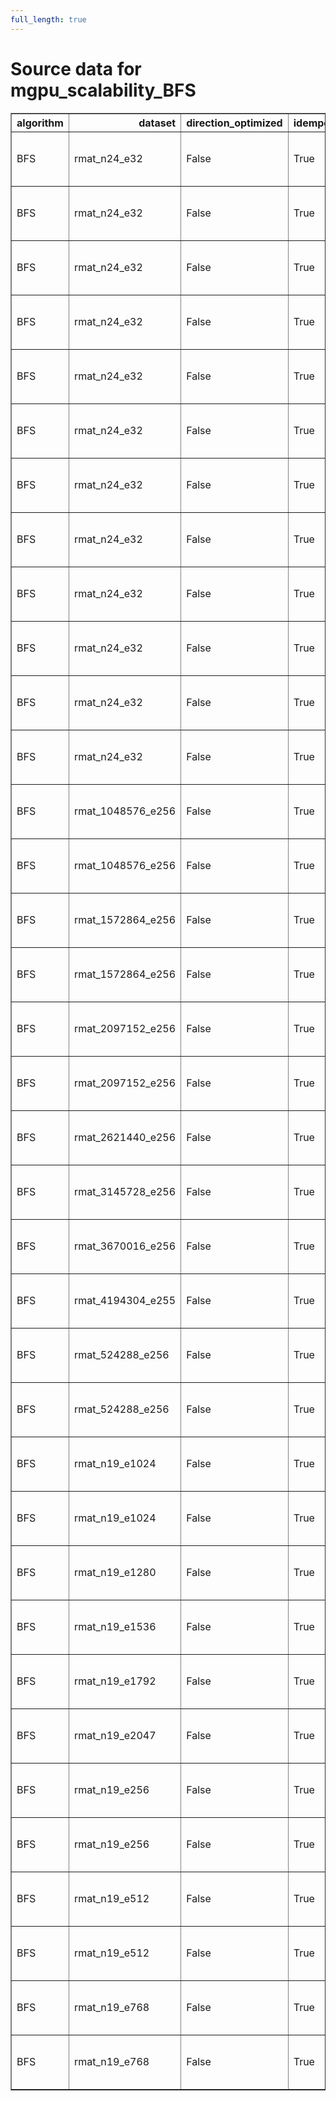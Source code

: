 ```yaml
---
full_length: true
---
```


# Source data for mgpu_scalability_BFS

<table border="1" class="dataframe">
  <thead>
    <tr style="text-align: right;">
      <th>algorithm</th>
      <th>dataset</th>
      <th>direction_optimized</th>
      <th>idempotent</th>
      <th>num_gpus</th>
      <th>scalability</th>
      <th>engine</th>
      <th>m_teps</th>
      <th>elapsed</th>
      <th>gunrock_version</th>
      <th>gpuinfo.name</th>
      <th>time</th>
      <th>details</th>
    </tr>
  </thead>
  <tbody>
    <tr>
      <td>BFS</td>
      <td>rmat_n24_e32</td>
      <td>False</td>
      <td>True</td>
      <td>1</td>
      <td>strong</td>
      <td>Gunrock</td>
      <td>3987.124023</td>
      <td>256.117615</td>
      <td>0.4.0</td>
      <td>Tesla K80</td>
      <td>Fri Jan 27 06:41:11 2017\n</td>
      <td><a href="https://github.com/gunrock/io/tree/master/gunrock-output/ipdps17/eval_fig5/BFS_rmat_n24_e32_Fri Jan 27 064111 2017.json">JSON output</a></td>
    </tr>
    <tr>
      <td>BFS</td>
      <td>rmat_n24_e32</td>
      <td>False</td>
      <td>True</td>
      <td>2</td>
      <td>strong</td>
      <td>Gunrock</td>
      <td>6968.180664</td>
      <td>146.917435</td>
      <td>0.4.0</td>
      <td>Tesla K80</td>
      <td>Fri Jan 27 06:42:03 2017\n</td>
      <td><a href="https://github.com/gunrock/io/tree/master/gunrock-output/ipdps17/eval_fig5/BFS_rmat_n24_e32_Fri Jan 27 064203 2017.json">JSON output</a></td>
    </tr>
    <tr>
      <td>BFS</td>
      <td>rmat_n24_e32</td>
      <td>False</td>
      <td>True</td>
      <td>3</td>
      <td>strong</td>
      <td>Gunrock</td>
      <td>9449.509766</td>
      <td>108.340027</td>
      <td>0.4.0</td>
      <td>Tesla K80</td>
      <td>Fri Jan 27 06:43:12 2017\n</td>
      <td><a href="https://github.com/gunrock/io/tree/master/gunrock-output/ipdps17/eval_fig5/BFS_rmat_n24_e32_Fri Jan 27 064312 2017.json">JSON output</a></td>
    </tr>
    <tr>
      <td>BFS</td>
      <td>rmat_n24_e32</td>
      <td>False</td>
      <td>True</td>
      <td>4</td>
      <td>strong</td>
      <td>Gunrock</td>
      <td>11689.207031</td>
      <td>87.581558</td>
      <td>0.4.0</td>
      <td>Tesla K80</td>
      <td>Fri Jan 27 06:44:15 2017\n</td>
      <td><a href="https://github.com/gunrock/io/tree/master/gunrock-output/ipdps17/eval_fig5/BFS_rmat_n24_e32_Fri Jan 27 064415 2017.json">JSON output</a></td>
    </tr>
    <tr>
      <td>BFS</td>
      <td>rmat_n24_e32</td>
      <td>False</td>
      <td>True</td>
      <td>5</td>
      <td>strong</td>
      <td>Gunrock</td>
      <td>13415.110352</td>
      <td>76.313675</td>
      <td>0.4.0</td>
      <td>Tesla K80</td>
      <td>Fri Jan 27 06:45:21 2017\n</td>
      <td><a href="https://github.com/gunrock/io/tree/master/gunrock-output/ipdps17/eval_fig5/BFS_rmat_n24_e32_Fri Jan 27 064521 2017.json">JSON output</a></td>
    </tr>
    <tr>
      <td>BFS</td>
      <td>rmat_n24_e32</td>
      <td>False</td>
      <td>True</td>
      <td>6</td>
      <td>strong</td>
      <td>Gunrock</td>
      <td>15124.872070</td>
      <td>67.686127</td>
      <td>0.4.0</td>
      <td>Tesla K80</td>
      <td>Fri Jan 27 06:46:25 2017\n</td>
      <td><a href="https://github.com/gunrock/io/tree/master/gunrock-output/ipdps17/eval_fig5/BFS_rmat_n24_e32_Fri Jan 27 064625 2017.json">JSON output</a></td>
    </tr>
    <tr>
      <td>BFS</td>
      <td>rmat_n24_e32</td>
      <td>False</td>
      <td>True</td>
      <td>7</td>
      <td>strong</td>
      <td>Gunrock</td>
      <td>16384.642578</td>
      <td>62.482090</td>
      <td>0.4.0</td>
      <td>Tesla K80</td>
      <td>Fri Jan 27 06:47:34 2017\n</td>
      <td><a href="https://github.com/gunrock/io/tree/master/gunrock-output/ipdps17/eval_fig5/BFS_rmat_n24_e32_Fri Jan 27 064734 2017.json">JSON output</a></td>
    </tr>
    <tr>
      <td>BFS</td>
      <td>rmat_n24_e32</td>
      <td>False</td>
      <td>True</td>
      <td>8</td>
      <td>strong</td>
      <td>Gunrock</td>
      <td>17740.228516</td>
      <td>57.707787</td>
      <td>0.4.0</td>
      <td>Tesla K80</td>
      <td>Fri Jan 27 06:48:45 2017\n</td>
      <td><a href="https://github.com/gunrock/io/tree/master/gunrock-output/ipdps17/eval_fig5/BFS_rmat_n24_e32_Fri Jan 27 064845 2017.json">JSON output</a></td>
    </tr>
    <tr>
      <td>BFS</td>
      <td>rmat_n24_e32</td>
      <td>False</td>
      <td>True</td>
      <td>1</td>
      <td>strong</td>
      <td>Gunrock</td>
      <td>18559.269531</td>
      <td>55.023476</td>
      <td>0.4.0</td>
      <td>Tesla P100-PCIE-16GB</td>
      <td>Fri Jan 27 09:55:53 2017\n</td>
      <td><a href="https://github.com/gunrock/io/tree/master/gunrock-output/ipdps17/eval_fig5/BFS_rmat_n24_e32_Fri Jan 27 095553 2017.json">JSON output</a></td>
    </tr>
    <tr>
      <td>BFS</td>
      <td>rmat_n24_e32</td>
      <td>False</td>
      <td>True</td>
      <td>2</td>
      <td>strong</td>
      <td>Gunrock</td>
      <td>29535.423828</td>
      <td>34.661636</td>
      <td>0.4.0</td>
      <td>Tesla P100-PCIE-16GB</td>
      <td>Fri Jan 27 09:56:36 2017\n</td>
      <td><a href="https://github.com/gunrock/io/tree/master/gunrock-output/ipdps17/eval_fig5/BFS_rmat_n24_e32_Fri Jan 27 095636 2017.json">JSON output</a></td>
    </tr>
    <tr>
      <td>BFS</td>
      <td>rmat_n24_e32</td>
      <td>False</td>
      <td>True</td>
      <td>3</td>
      <td>strong</td>
      <td>Gunrock</td>
      <td>37891.121094</td>
      <td>27.018204</td>
      <td>0.4.0</td>
      <td>Tesla P100-PCIE-16GB</td>
      <td>Fri Jan 27 09:57:37 2017\n</td>
      <td><a href="https://github.com/gunrock/io/tree/master/gunrock-output/ipdps17/eval_fig5/BFS_rmat_n24_e32_Fri Jan 27 095737 2017.json">JSON output</a></td>
    </tr>
    <tr>
      <td>BFS</td>
      <td>rmat_n24_e32</td>
      <td>False</td>
      <td>True</td>
      <td>4</td>
      <td>strong</td>
      <td>Gunrock</td>
      <td>42411.957031</td>
      <td>24.138346</td>
      <td>0.4.0</td>
      <td>Tesla P100-PCIE-16GB</td>
      <td>Fri Jan 27 09:58:34 2017\n</td>
      <td><a href="https://github.com/gunrock/io/tree/master/gunrock-output/ipdps17/eval_fig5/BFS_rmat_n24_e32_Fri Jan 27 095834 2017.json">JSON output</a></td>
    </tr>
    <tr>
      <td>BFS</td>
      <td>rmat_1048576_e256</td>
      <td>False</td>
      <td>True</td>
      <td>2</td>
      <td>weak edge</td>
      <td>Gunrock</td>
      <td>10792.455078</td>
      <td>37.249237</td>
      <td>0.4.0</td>
      <td>Tesla K80</td>
      <td>Fri Jan 27 07:37:37 2017\n</td>
      <td><a href="https://github.com/gunrock/io/tree/master/gunrock-output/ipdps17/eval_fig5/BFS_rmat_1048576_e256_Fri Jan 27 073737 2017.json">JSON output</a></td>
    </tr>
    <tr>
      <td>BFS</td>
      <td>rmat_1048576_e256</td>
      <td>False</td>
      <td>True</td>
      <td>2</td>
      <td>weak edge</td>
      <td>Gunrock</td>
      <td>50378.242188</td>
      <td>7.979542</td>
      <td>0.4.0</td>
      <td>Tesla P100-PCIE-16GB</td>
      <td>Fri Jan 27 10:15:32 2017\n</td>
      <td><a href="https://github.com/gunrock/io/tree/master/gunrock-output/ipdps17/eval_fig5/BFS_rmat_1048576_e256_Fri Jan 27 101532 2017.json">JSON output</a></td>
    </tr>
    <tr>
      <td>BFS</td>
      <td>rmat_1572864_e256</td>
      <td>False</td>
      <td>True</td>
      <td>3</td>
      <td>weak edge</td>
      <td>Gunrock</td>
      <td>15811.551758</td>
      <td>36.079048</td>
      <td>0.4.0</td>
      <td>Tesla K80</td>
      <td>Fri Jan 27 07:38:16 2017\n</td>
      <td><a href="https://github.com/gunrock/io/tree/master/gunrock-output/ipdps17/eval_fig5/BFS_rmat_1572864_e256_Fri Jan 27 073816 2017.json">JSON output</a></td>
    </tr>
    <tr>
      <td>BFS</td>
      <td>rmat_1572864_e256</td>
      <td>False</td>
      <td>True</td>
      <td>3</td>
      <td>weak edge</td>
      <td>Gunrock</td>
      <td>69367.429688</td>
      <td>8.223518</td>
      <td>0.4.0</td>
      <td>Tesla P100-PCIE-16GB</td>
      <td>Fri Jan 27 10:16:05 2017\n</td>
      <td><a href="https://github.com/gunrock/io/tree/master/gunrock-output/ipdps17/eval_fig5/BFS_rmat_1572864_e256_Fri Jan 27 101605 2017.json">JSON output</a></td>
    </tr>
    <tr>
      <td>BFS</td>
      <td>rmat_2097152_e256</td>
      <td>False</td>
      <td>True</td>
      <td>4</td>
      <td>weak edge</td>
      <td>Gunrock</td>
      <td>19159.458984</td>
      <td>43.807610</td>
      <td>0.4.0</td>
      <td>Tesla K80</td>
      <td>Fri Jan 27 07:39:06 2017\n</td>
      <td><a href="https://github.com/gunrock/io/tree/master/gunrock-output/ipdps17/eval_fig5/BFS_rmat_2097152_e256_Fri Jan 27 073906 2017.json">JSON output</a></td>
    </tr>
    <tr>
      <td>BFS</td>
      <td>rmat_2097152_e256</td>
      <td>False</td>
      <td>True</td>
      <td>4</td>
      <td>weak edge</td>
      <td>Gunrock</td>
      <td>80948.132812</td>
      <td>10.368794</td>
      <td>0.4.0</td>
      <td>Tesla P100-PCIE-16GB</td>
      <td>Fri Jan 27 10:16:48 2017\n</td>
      <td><a href="https://github.com/gunrock/io/tree/master/gunrock-output/ipdps17/eval_fig5/BFS_rmat_2097152_e256_Fri Jan 27 101648 2017.json">JSON output</a></td>
    </tr>
    <tr>
      <td>BFS</td>
      <td>rmat_2621440_e256</td>
      <td>False</td>
      <td>True</td>
      <td>5</td>
      <td>weak edge</td>
      <td>Gunrock</td>
      <td>23759.707031</td>
      <td>43.027370</td>
      <td>0.4.0</td>
      <td>Tesla K80</td>
      <td>Fri Jan 27 07:40:09 2017\n</td>
      <td><a href="https://github.com/gunrock/io/tree/master/gunrock-output/ipdps17/eval_fig5/BFS_rmat_2621440_e256_Fri Jan 27 074009 2017.json">JSON output</a></td>
    </tr>
    <tr>
      <td>BFS</td>
      <td>rmat_3145728_e256</td>
      <td>False</td>
      <td>True</td>
      <td>6</td>
      <td>weak edge</td>
      <td>Gunrock</td>
      <td>28322.312500</td>
      <td>42.345463</td>
      <td>0.4.0</td>
      <td>Tesla K80</td>
      <td>Fri Jan 27 07:41:23 2017\n</td>
      <td><a href="https://github.com/gunrock/io/tree/master/gunrock-output/ipdps17/eval_fig5/BFS_rmat_3145728_e256_Fri Jan 27 074123 2017.json">JSON output</a></td>
    </tr>
    <tr>
      <td>BFS</td>
      <td>rmat_3670016_e256</td>
      <td>False</td>
      <td>True</td>
      <td>7</td>
      <td>weak edge</td>
      <td>Gunrock</td>
      <td>32685.292969</td>
      <td>41.956947</td>
      <td>0.4.0</td>
      <td>Tesla K80</td>
      <td>Fri Jan 27 07:42:48 2017\n</td>
      <td><a href="https://github.com/gunrock/io/tree/master/gunrock-output/ipdps17/eval_fig5/BFS_rmat_3670016_e256_Fri Jan 27 074248 2017.json">JSON output</a></td>
    </tr>
    <tr>
      <td>BFS</td>
      <td>rmat_4194304_e255</td>
      <td>False</td>
      <td>True</td>
      <td>8</td>
      <td>weak edge</td>
      <td>Gunrock</td>
      <td>32592.580078</td>
      <td>53.253174</td>
      <td>0.4.0</td>
      <td>Tesla K80</td>
      <td>Fri Jan 27 07:44:26 2017\n</td>
      <td><a href="https://github.com/gunrock/io/tree/master/gunrock-output/ipdps17/eval_fig5/BFS_rmat_4194304_e255_Fri Jan 27 074426 2017.json">JSON output</a></td>
    </tr>
    <tr>
      <td>BFS</td>
      <td>rmat_524288_e256</td>
      <td>False</td>
      <td>True</td>
      <td>1</td>
      <td>weak edge</td>
      <td>Gunrock</td>
      <td>5833.030762</td>
      <td>32.814682</td>
      <td>0.4.0</td>
      <td>Tesla K80</td>
      <td>Fri Jan 27 07:37:15 2017\n</td>
      <td><a href="https://github.com/gunrock/io/tree/master/gunrock-output/ipdps17/eval_fig5/BFS_rmat_524288_e256_Fri Jan 27 073715 2017.json">JSON output</a></td>
    </tr>
    <tr>
      <td>BFS</td>
      <td>rmat_524288_e256</td>
      <td>False</td>
      <td>True</td>
      <td>1</td>
      <td>weak edge</td>
      <td>Gunrock</td>
      <td>28421.488281</td>
      <td>6.734833</td>
      <td>0.4.0</td>
      <td>Tesla P100-PCIE-16GB</td>
      <td>Fri Jan 27 10:15:13 2017\n</td>
      <td><a href="https://github.com/gunrock/io/tree/master/gunrock-output/ipdps17/eval_fig5/BFS_rmat_524288_e256_Fri Jan 27 101513 2017.json">JSON output</a></td>
    </tr>
    <tr>
      <td>BFS</td>
      <td>rmat_n19_e1024</td>
      <td>False</td>
      <td>True</td>
      <td>4</td>
      <td>weak vertex</td>
      <td>Gunrock</td>
      <td>23027.292969</td>
      <td>25.899992</td>
      <td>0.4.0</td>
      <td>Tesla K80</td>
      <td>Fri Jan 27 08:11:46 2017\n</td>
      <td><a href="https://github.com/gunrock/io/tree/master/gunrock-output/ipdps17/eval_fig5/BFS_rmat_n19_e1024_Fri Jan 27 081146 2017.json">JSON output</a></td>
    </tr>
    <tr>
      <td>BFS</td>
      <td>rmat_n19_e1024</td>
      <td>False</td>
      <td>True</td>
      <td>4</td>
      <td>weak vertex</td>
      <td>Gunrock</td>
      <td>96137.609375</td>
      <td>6.203622</td>
      <td>0.4.0</td>
      <td>Tesla P100-PCIE-16GB</td>
      <td>Fri Jan 27 10:27:32 2017\n</td>
      <td><a href="https://github.com/gunrock/io/tree/master/gunrock-output/ipdps17/eval_fig5/BFS_rmat_n19_e1024_Fri Jan 27 102732 2017.json">JSON output</a></td>
    </tr>
    <tr>
      <td>BFS</td>
      <td>rmat_n19_e1280</td>
      <td>False</td>
      <td>True</td>
      <td>5</td>
      <td>weak vertex</td>
      <td>Gunrock</td>
      <td>28572.369141</td>
      <td>24.847418</td>
      <td>0.4.0</td>
      <td>Tesla K80</td>
      <td>Fri Jan 27 08:12:44 2017\n</td>
      <td><a href="https://github.com/gunrock/io/tree/master/gunrock-output/ipdps17/eval_fig5/BFS_rmat_n19_e1280_Fri Jan 27 081244 2017.json">JSON output</a></td>
    </tr>
    <tr>
      <td>BFS</td>
      <td>rmat_n19_e1536</td>
      <td>False</td>
      <td>True</td>
      <td>6</td>
      <td>weak vertex</td>
      <td>Gunrock</td>
      <td>33727.800781</td>
      <td>24.222105</td>
      <td>0.4.0</td>
      <td>Tesla K80</td>
      <td>Fri Jan 27 08:13:52 2017\n</td>
      <td><a href="https://github.com/gunrock/io/tree/master/gunrock-output/ipdps17/eval_fig5/BFS_rmat_n19_e1536_Fri Jan 27 081352 2017.json">JSON output</a></td>
    </tr>
    <tr>
      <td>BFS</td>
      <td>rmat_n19_e1792</td>
      <td>False</td>
      <td>True</td>
      <td>7</td>
      <td>weak vertex</td>
      <td>Gunrock</td>
      <td>38893.105469</td>
      <td>23.624376</td>
      <td>0.4.0</td>
      <td>Tesla K80</td>
      <td>Fri Jan 27 08:15:11 2017\n</td>
      <td><a href="https://github.com/gunrock/io/tree/master/gunrock-output/ipdps17/eval_fig5/BFS_rmat_n19_e1792_Fri Jan 27 081511 2017.json">JSON output</a></td>
    </tr>
    <tr>
      <td>BFS</td>
      <td>rmat_n19_e2047</td>
      <td>False</td>
      <td>True</td>
      <td>8</td>
      <td>weak vertex</td>
      <td>Gunrock</td>
      <td>43986.683594</td>
      <td>23.092226</td>
      <td>0.4.0</td>
      <td>Tesla K80</td>
      <td>Fri Jan 27 08:16:42 2017\n</td>
      <td><a href="https://github.com/gunrock/io/tree/master/gunrock-output/ipdps17/eval_fig5/BFS_rmat_n19_e2047_Fri Jan 27 081642 2017.json">JSON output</a></td>
    </tr>
    <tr>
      <td>BFS</td>
      <td>rmat_n19_e256</td>
      <td>False</td>
      <td>True</td>
      <td>1</td>
      <td>weak vertex</td>
      <td>Gunrock</td>
      <td>5842.948242</td>
      <td>32.760738</td>
      <td>0.4.0</td>
      <td>Tesla K80</td>
      <td>Fri Jan 27 08:09:57 2017\n</td>
      <td><a href="https://github.com/gunrock/io/tree/master/gunrock-output/ipdps17/eval_fig5/BFS_rmat_n19_e256_Fri Jan 27 080957 2017.json">JSON output</a></td>
    </tr>
    <tr>
      <td>BFS</td>
      <td>rmat_n19_e256</td>
      <td>False</td>
      <td>True</td>
      <td>1</td>
      <td>weak vertex</td>
      <td>Gunrock</td>
      <td>28755.550781</td>
      <td>6.655708</td>
      <td>0.4.0</td>
      <td>Tesla P100-PCIE-16GB</td>
      <td>Fri Jan 27 10:26:02 2017\n</td>
      <td><a href="https://github.com/gunrock/io/tree/master/gunrock-output/ipdps17/eval_fig5/BFS_rmat_n19_e256_Fri Jan 27 102602 2017.json">JSON output</a></td>
    </tr>
    <tr>
      <td>BFS</td>
      <td>rmat_n19_e512</td>
      <td>False</td>
      <td>True</td>
      <td>2</td>
      <td>weak vertex</td>
      <td>Gunrock</td>
      <td>11626.529297</td>
      <td>29.382095</td>
      <td>0.4.0</td>
      <td>Tesla K80</td>
      <td>Fri Jan 27 08:10:21 2017\n</td>
      <td><a href="https://github.com/gunrock/io/tree/master/gunrock-output/ipdps17/eval_fig5/BFS_rmat_n19_e512_Fri Jan 27 081021 2017.json">JSON output</a></td>
    </tr>
    <tr>
      <td>BFS</td>
      <td>rmat_n19_e512</td>
      <td>False</td>
      <td>True</td>
      <td>2</td>
      <td>weak vertex</td>
      <td>Gunrock</td>
      <td>54491.304688</td>
      <td>6.268278</td>
      <td>0.4.0</td>
      <td>Tesla P100-PCIE-16GB</td>
      <td>Fri Jan 27 10:26:21 2017\n</td>
      <td><a href="https://github.com/gunrock/io/tree/master/gunrock-output/ipdps17/eval_fig5/BFS_rmat_n19_e512_Fri Jan 27 102621 2017.json">JSON output</a></td>
    </tr>
    <tr>
      <td>BFS</td>
      <td>rmat_n19_e768</td>
      <td>False</td>
      <td>True</td>
      <td>3</td>
      <td>weak vertex</td>
      <td>Gunrock</td>
      <td>17298.140625</td>
      <td>27.438551</td>
      <td>0.4.0</td>
      <td>Tesla K80</td>
      <td>Fri Jan 27 08:10:58 2017\n</td>
      <td><a href="https://github.com/gunrock/io/tree/master/gunrock-output/ipdps17/eval_fig5/BFS_rmat_n19_e768_Fri Jan 27 081058 2017.json">JSON output</a></td>
    </tr>
    <tr>
      <td>BFS</td>
      <td>rmat_n19_e768</td>
      <td>False</td>
      <td>True</td>
      <td>3</td>
      <td>weak vertex</td>
      <td>Gunrock</td>
      <td>73631.820312</td>
      <td>6.446213</td>
      <td>0.4.0</td>
      <td>Tesla P100-PCIE-16GB</td>
      <td>Fri Jan 27 10:26:52 2017\n</td>
      <td><a href="https://github.com/gunrock/io/tree/master/gunrock-output/ipdps17/eval_fig5/BFS_rmat_n19_e768_Fri Jan 27 102652 2017.json">JSON output</a></td>
    </tr>
  </tbody>
</table>
